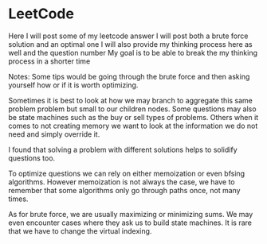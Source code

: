 # LeetCode

Here I will post some of my leetcode answer
I will post both a brute force solution and an optimal one
I will also provide my thinking process here as well and the question number
My goal is to be able to break the my thinking process in a shorter time

Notes:
  Some tips would be going through the brute force and then asking yourself how or if it is worth optimizing.
  
  Sometimes it is best to look at how we may branch to aggregate this same problem problem but small to our children nodes. Some questions may also be state machines such as the buy or sell types of problems. Others when it comes to not creating memory we want to look at the information we do not need and simply override it. 
  
  I found that solving a problem with different solutions helps to solidify questions too.

  To optimize questions we can rely on either memoization or even bfsing algorithms.
  However memoization is not always the case, we have to remember that some algorithms only go through paths once, not many times.
  
  As for brute force, we are usually maximizing or minimizing sums.
  We may even encounter cases where they ask us to build state machines.
  It is rare that we have to change the virtual indexing.
